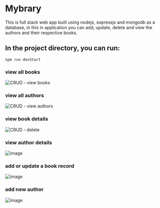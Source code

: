 # Mybrary
This is full stack web app built using nodejs, expressjs and mongodb as a database, in this in application you can add, update, delete and view the authors and their respective books.

## In the project directory, you can run:
    npm run devStart
    

### view all books
![CRUD - view books](https://user-images.githubusercontent.com/74178334/135884055-60d99a5c-6a17-486f-a698-28a4effef65f.png)
### view all authors
![CRUD - view authors](https://user-images.githubusercontent.com/74178334/135884146-9c23df93-3cc4-4517-8a42-bf2bc52eb70b.png)
### view book details
![CRUD - delete](https://user-images.githubusercontent.com/74178334/135884188-eca9ec81-f1cf-46f7-beca-c53f9d36e6d9.png)
### view author details
![image](https://user-images.githubusercontent.com/74178334/135886217-3f5e061b-6a79-4bdd-97ac-92dc840c0633.png)
### add or update a book record
![image](https://user-images.githubusercontent.com/74178334/135884945-5788c046-6b05-4a33-8c31-972e5b3e06ee.png)
### add new author
![image](https://user-images.githubusercontent.com/74178334/135885330-767c6931-ce1c-49a6-a5ca-098f21e7365e.png)
